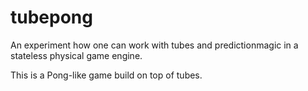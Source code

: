 # tubepong

An experiment how one can work with tubes and predictionmagic in a stateless physical game engine.

This is a Pong-like game build on top of tubes.
